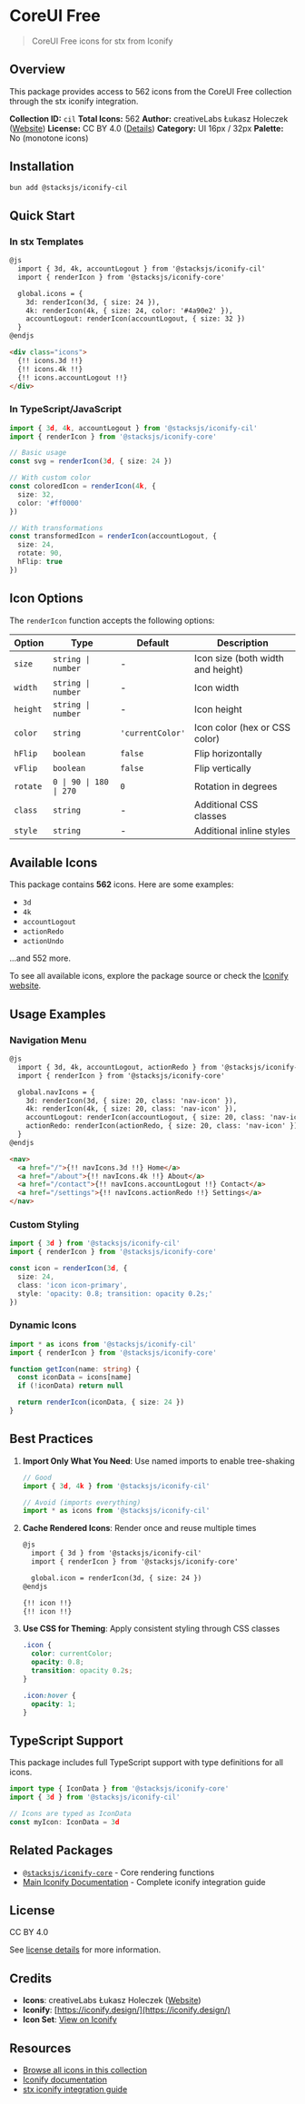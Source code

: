 # CoreUI Free

> CoreUI Free icons for stx from Iconify

## Overview

This package provides access to 562 icons from the CoreUI Free collection through the stx iconify integration.

**Collection ID:** `cil`
**Total Icons:** 562
**Author:** creativeLabs Łukasz Holeczek ([Website](https://github.com/coreui/coreui-icons))
**License:** CC BY 4.0 ([Details](https://creativecommons.org/licenses/by/4.0/))
**Category:** UI 16px / 32px
**Palette:** No (monotone icons)

## Installation

```bash
bun add @stacksjs/iconify-cil
```

## Quick Start

### In stx Templates

```html
@js
  import { 3d, 4k, accountLogout } from '@stacksjs/iconify-cil'
  import { renderIcon } from '@stacksjs/iconify-core'

  global.icons = {
    3d: renderIcon(3d, { size: 24 }),
    4k: renderIcon(4k, { size: 24, color: '#4a90e2' }),
    accountLogout: renderIcon(accountLogout, { size: 32 })
  }
@endjs

<div class="icons">
  {!! icons.3d !!}
  {!! icons.4k !!}
  {!! icons.accountLogout !!}
</div>
```

### In TypeScript/JavaScript

```typescript
import { 3d, 4k, accountLogout } from '@stacksjs/iconify-cil'
import { renderIcon } from '@stacksjs/iconify-core'

// Basic usage
const svg = renderIcon(3d, { size: 24 })

// With custom color
const coloredIcon = renderIcon(4k, {
  size: 32,
  color: '#ff0000'
})

// With transformations
const transformedIcon = renderIcon(accountLogout, {
  size: 24,
  rotate: 90,
  hFlip: true
})
```

## Icon Options

The `renderIcon` function accepts the following options:

| Option | Type | Default | Description |
|--------|------|---------|-------------|
| `size` | `string \| number` | - | Icon size (both width and height) |
| `width` | `string \| number` | - | Icon width |
| `height` | `string \| number` | - | Icon height |
| `color` | `string` | `'currentColor'` | Icon color (hex or CSS color) |
| `hFlip` | `boolean` | `false` | Flip horizontally |
| `vFlip` | `boolean` | `false` | Flip vertically |
| `rotate` | `0 \| 90 \| 180 \| 270` | `0` | Rotation in degrees |
| `class` | `string` | - | Additional CSS classes |
| `style` | `string` | - | Additional inline styles |

## Available Icons

This package contains **562** icons. Here are some examples:

- `3d`
- `4k`
- `accountLogout`
- `actionRedo`
- `actionUndo`

...and 552 more.

To see all available icons, explore the package source or check the [Iconify website](https://icon-sets.iconify.design/cil/).

## Usage Examples

### Navigation Menu

```html
@js
  import { 3d, 4k, accountLogout, actionRedo } from '@stacksjs/iconify-cil'
  import { renderIcon } from '@stacksjs/iconify-core'

  global.navIcons = {
    3d: renderIcon(3d, { size: 20, class: 'nav-icon' }),
    4k: renderIcon(4k, { size: 20, class: 'nav-icon' }),
    accountLogout: renderIcon(accountLogout, { size: 20, class: 'nav-icon' }),
    actionRedo: renderIcon(actionRedo, { size: 20, class: 'nav-icon' })
  }
@endjs

<nav>
  <a href="/">{!! navIcons.3d !!} Home</a>
  <a href="/about">{!! navIcons.4k !!} About</a>
  <a href="/contact">{!! navIcons.accountLogout !!} Contact</a>
  <a href="/settings">{!! navIcons.actionRedo !!} Settings</a>
</nav>
```

### Custom Styling

```typescript
import { 3d } from '@stacksjs/iconify-cil'
import { renderIcon } from '@stacksjs/iconify-core'

const icon = renderIcon(3d, {
  size: 24,
  class: 'icon icon-primary',
  style: 'opacity: 0.8; transition: opacity 0.2s;'
})
```

### Dynamic Icons

```typescript
import * as icons from '@stacksjs/iconify-cil'
import { renderIcon } from '@stacksjs/iconify-core'

function getIcon(name: string) {
  const iconData = icons[name]
  if (!iconData) return null

  return renderIcon(iconData, { size: 24 })
}
```

## Best Practices

1. **Import Only What You Need**: Use named imports to enable tree-shaking
   ```typescript
   // Good
   import { 3d, 4k } from '@stacksjs/iconify-cil'

   // Avoid (imports everything)
   import * as icons from '@stacksjs/iconify-cil'
   ```

2. **Cache Rendered Icons**: Render once and reuse multiple times
   ```html
   @js
     import { 3d } from '@stacksjs/iconify-cil'
     import { renderIcon } from '@stacksjs/iconify-core'

     global.icon = renderIcon(3d, { size: 24 })
   @endjs

   {!! icon !!}
   {!! icon !!}
   ```

3. **Use CSS for Theming**: Apply consistent styling through CSS classes
   ```css
   .icon {
     color: currentColor;
     opacity: 0.8;
     transition: opacity 0.2s;
   }

   .icon:hover {
     opacity: 1;
   }
   ```

## TypeScript Support

This package includes full TypeScript support with type definitions for all icons.

```typescript
import type { IconData } from '@stacksjs/iconify-core'
import { 3d } from '@stacksjs/iconify-cil'

// Icons are typed as IconData
const myIcon: IconData = 3d
```

## Related Packages

- [`@stacksjs/iconify-core`](../iconify-core) - Core rendering functions
- [Main Iconify Documentation](../../docs/iconify.md) - Complete iconify integration guide

## License

CC BY 4.0

See [license details](https://creativecommons.org/licenses/by/4.0/) for more information.

## Credits

- **Icons**: creativeLabs Łukasz Holeczek ([Website](https://github.com/coreui/coreui-icons))
- **Iconify**: [https://iconify.design/](https://iconify.design/)
- **Icon Set**: [View on Iconify](https://icon-sets.iconify.design/cil/)

## Resources

- [Browse all icons in this collection](https://icon-sets.iconify.design/cil/)
- [Iconify documentation](https://iconify.design/docs/)
- [stx iconify integration guide](../../docs/iconify.md)
